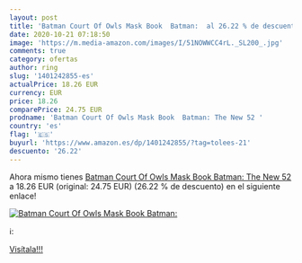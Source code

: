 ```yaml
---
layout: post
title: 'Batman Court Of Owls Mask Book  Batman:  al 26.22 % de descuento'
date: 2020-10-21 07:18:50
image: 'https://m.media-amazon.com/images/I/51NOWWCC4rL._SL200_.jpg'
comments: true
category: ofertas
author: ring
slug: '1401242855-es'
actualPrice: 18.26 EUR
currency: EUR
price: 18.26
comparePrice: 24.75 EUR
prodname: 'Batman Court Of Owls Mask Book  Batman: The New 52 '
country: 'es'
flag: '🇪🇸'
buyurl: 'https://www.amazon.es/dp/1401242855/?tag=tolees-21'
descuento: '26.22'
---
```


Ahora mismo tienes [Batman Court Of Owls Mask Book  Batman: The New 52 ](https://www.amazon.es/dp/1401242855/?tag=tolees-21) a 18.26 EUR (original: 24.75 EUR) (26.22 %  de descuento) en el siguiente enlace!

[![Batman Court Of Owls Mask Book  Batman: ](https://m.media-amazon.com/images/I/51NOWWCC4rL._SL200_.jpg)](https://www.amazon.es/dp/1401242855/?tag=tolees-21)

ℹ️:


[Visítala!!!](https://www.amazon.es/dp/1401242855/?tag=tolees-21)
